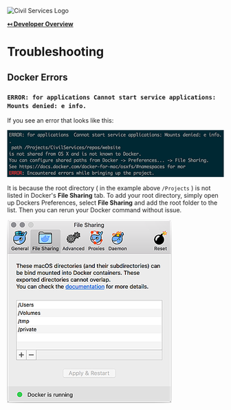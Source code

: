 ![Civil Services Logo](https://cdn.civil.services/common/github-logo.png "Civil Services Logo")

**[↤ Developer Overview](../README.md)**

Troubleshooting
===


Docker Errors
---

### `ERROR: for applications Cannot start service applications: Mounts denied: e info.`

If you see an error that looks like this:

![Docker Error](../docs/img/docker-error.png "Docker Error")

It is because the root directory ( in the example above `/Projects` ) is not listed in Docker's __File Sharing__ tab.  To add your root directory, simply open up Dockers Preferences, select __File Sharing__ and add the root folder to the list.  Then you can rerun your Docker command without issue.

![Docker File Sharing](../docs/img/docker-file-sharing.png "Docker File Sharing")
